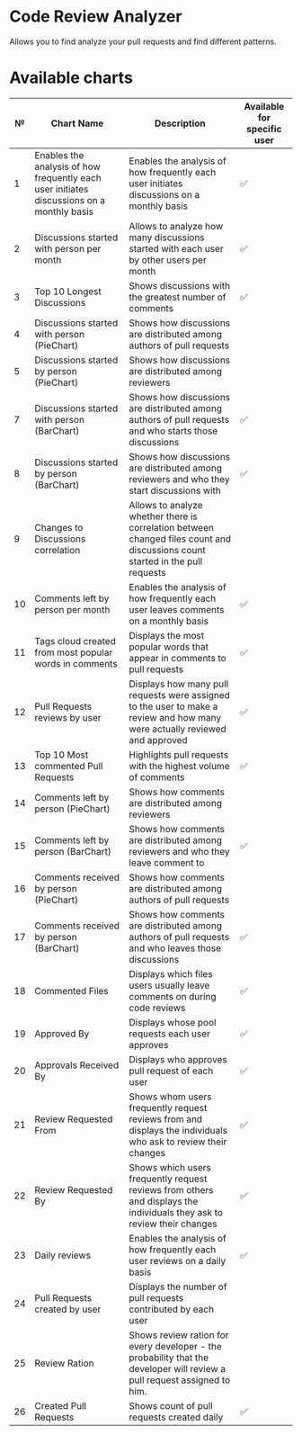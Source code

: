 # Code Review Analyzer

Allows you to find analyze your pull requests and find different patterns.

# Available charts

| №   | Chart Name                                                                                | Description                                                                                                                   | Available for specific user |
| --- | ----------------------------------------------------------------------------------------- | ----------------------------------------------------------------------------------------------------------------------------- | --------------------------- |
| 1   | Enables the analysis of how frequently each user initiates discussions on a monthly basis | Enables the analysis of how frequently each user initiates discussions on a monthly basis                                     | ✅                          |
| 2   | Discussions started with person per month                                                 | Allows to analyze how many discussions started with each user by other users per month                                        | ✅                          |
| 3   | Top 10 Longest Discussions                                                                | Shows discussions with the greatest number of comments                                                                        | ✅                          |
| 4   | Discussions started with person (PieChart)                                                | Shows how discussions are distributed among authors of pull requests                                                          |                             |
| 5   | Discussions started by person (PieChart)                                                  | Shows how discussions are distributed among reviewers                                                                         |                             |
| 7   | Discussions started with person (BarChart)                                                | Shows how discussions are distributed among authors of pull requests and who starts those discussions                         | ✅                          |
| 8   | Discussions started by person (BarChart)                                                  | Shows how discussions are distributed among reviewers and who they start discussions with                                     | ✅                          |
| 9   | Changes to Discussions correlation                                                        | Allows to analyze whether there is correlation between changed files count and discussions count started in the pull requests |                             |
| 10  | Comments left by person per month                                                         | Enables the analysis of how frequently each user leaves comments on a monthly basis                                           | ✅                          |
| 11  | Tags cloud created from most popular words in comments                                    | Displays the most popular words that appear in comments to pull requests                                                      | ✅                          |
| 12  | Pull Requests reviews by user                                                             | Displays how many pull requests were assigned to the user to make a review and how many were actually reviewed and approved   | ✅                          |
| 13  | Top 10 Most commented Pull Requests                                                       | Highlights pull requests with the highest volume of comments                                                                  | ✅                          |
| 14  | Comments left by person (PieChart)                                                        | Shows how comments are distributed among reviewers                                                                            |                             |
| 15  | Comments left by person (BarChart)                                                        | Shows how comments are distributed among reviewers and who they leave comment to                                              | ✅                          |
| 16  | Comments received by person (PieChart)                                                    | Shows how comments are distributed among authors of pull requests                                                             |                             |
| 17  | Comments received by person (BarChart)                                                    | Shows how comments are distributed among authors of pull requests and who leaves those discussions                            | ✅                          |
| 18  | Commented Files                                                                           | Displays which files users usually leave comments on during code reviews                                                      | ✅                          |
| 19  | Approved By                                                                               | Displays whose pool requests each user approves                                                                               | ✅                          |
| 20  | Approvals Received By                                                                     | Displays who approves pull request of each user                                                                               | ✅                          |
| 21  | Review Requested From                                                                     | Shows whom users frequently request reviews from and displays the individuals who ask to review their changes                 | ✅                          |
| 22  | Review Requested By                                                                       | Shows which users frequently request reviews from others and displays the individuals they ask to review their changes        | ✅                          |
| 23  | Daily reviews                                                                             | Enables the analysis of how frequently each user reviews on a daily basis                                                     | ✅                          |
| 24  | Pull Requests created by user                                                             | Displays the number of pull requests contributed by each user                                                                 |                             |
| 25  | Review Ration                                                                             | Shows review ration for every developer - the probability that the developer will review a pull request assigned to him.      |                             |
| 26  | Created Pull Requests                                                                     | Shows count of pull requests created daily                                                                                    | ✅                          |
